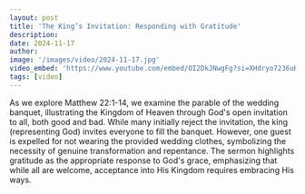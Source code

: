 ```yaml
---
layout: post
title: 'The King’s Invitation: Responding with Gratitude'
description:
date: 2024-11-17
author: 
image: '/images/video/2024-11-17.jpg'
video_embed: 'https://www.youtube.com/embed/OI2DkJNwgFg?si=XHdryo7236uKFkc7'
tags: [video]
---
```


As we explore Matthew 22:1-14, we examine the parable of the wedding banquet, illustrating the Kingdom of Heaven through God's open invitation to all, both good and bad. While many initially reject the invitation, the king (representing God) invites everyone to fill the banquet. However, one guest is expelled for not wearing the provided wedding clothes, symbolizing the necessity of genuine transformation and repentance. The sermon highlights gratitude as the appropriate response to God's grace, emphasizing that while all are welcome, acceptance into His Kingdom requires embracing His ways.

